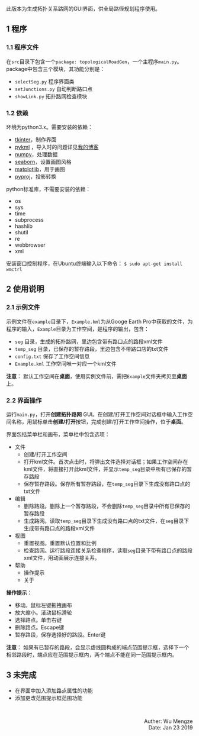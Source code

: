 此版本为生成拓扑关系路网的GUI界面，供全局路径规划程序使用。
## 1 程序
### 1.1 程序文件
在`src`目录下包含一个`package: topologicalRoadGen`，一个主程序`main.py`。package中包含三个模块，其功能分别是：
- `selectSeg.py` 程序界面类
- `setJunctions.py` 自动判断路口点
- `showLink.py` 拓扑路网检查模块

### 1.2 依赖
环境为python3.x。需要安装的依赖：
- [tkinter](https://wiki.python.org/moin/TkInter)，制作界面
- [pykml](https://pythonhosted.org/pykml/installation.html) ，导入时的问题详⻅[我的博客](https://blog.csdn.net/NobodyWu/article/details/81168584)
- [numpy](http://www.numpy.org/)，处理数据
- [seaborn](https://seaborn.pydata.org/installing.html)，设置画图风格
- [matplotlib](https://matplotlib.org/users/installing.html)，用于画图
- [pyproj](https://jswhit.github.io/pyproj/)，投影转换

python标准库，不需要安装的依赖：
- os 
- sys
- time
- subprocess
- hashlib
- shutil
- re
- webbrowser
- xml

安装窗口控制程序，在Ubuntu终端输入以下命令：
`$ sudo apt-get install wmctrl` 

## 2 使用说明
### 2.1 示例文件
示例文件在`example`目录下，`Example.kml`为从Googe Earth Pro中获取的文件，为程序的输入，`Example`目录为工作空间，是程序的输出，包含：
- `seg` 目录，生成的拓扑路网，里边包含带有路口点的路段xml文件
- `temp_seg` 目录，已保存的暂存路段，里边包含不带路口店的txt文件
- `config.txt` 保存了工作空间信息
- `Example.kml` 工作空间唯一对应一个kml文件

**注意**：
默认工作空间在**桌面**，使用实例文件前，需把`Example`文件夹拷贝至**桌面**上。

### 2.2 界面操作
运行`main.py`，打开**创建拓扑路网** GUI。在创建/打开工作空间对话框中输入工作空间名称，用鼠标单击**创建/打开**按钮，完成创建/打开工作空间操作，位于**桌面**。

界面包括菜单栏和画布，菜单栏中包含选项：
- 文件
    - 创建/打开工作空间
    - 打开kml文件。首次点击时，将弹出文件选择对话框；如果工作空间存在kml文件，将直接打开此kml文件，并显示`temp_seg`目录中所有已保存的暂存路段
    - 保存暂存路段。保存所有暂存路段，在`temp_seg`目录下生成没有路口点的txt文件
- 编辑
    - 删除路段。删除上一个暂存路段，不会删除`temp_seg`目录中所有已保存的暂存路段
    - 生成路网。读取`temp_seg`目录下生成没有路口点的txt文件，在`seg`目录下生成带有路口点的路段xml文件
- 视图
    - 重置视图。重置默认位置和比例
    - 检查路网。运行路段连接关系检查程序，读取`seg`目录下带有路口点的路段xml文件，用动画展示连接关系。
- 帮助
    - 操作提示
    - 关于

**操作提示**：
- 移动。鼠标左键拖拽画布
- 放大缩小。滚动鼠标滑轮
- 选择路点。单击右键
- 删除路点。Escape键
- 暂存路段，保存选择好的路段。Enter键

**注意**：
如果有已暂存的路段，会显示虚线圆构成的端点范围提示框，选择下一个相邻路段时，端点应在范围提示框内，两个端点不能在同一范围提示框内。

## 3 未完成
- 在界面中加入添加路点属性的功能
- 添加更改范围提示框范围功能


<br>
<p align="right"> Auther: Wu Mengze<br>Date: Jan 23 2019</p>
